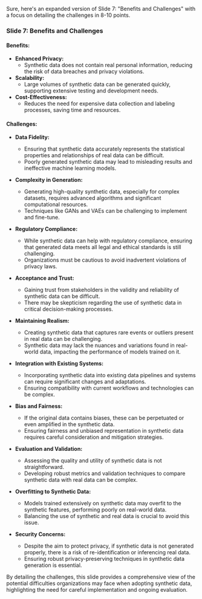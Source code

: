 Sure, here's an expanded version of Slide 7: "Benefits and Challenges" with a focus on detailing the challenges in 8-10 points.

### Slide 7: Benefits and Challenges

#### Benefits:
- **Enhanced Privacy:**
  - Synthetic data does not contain real personal information, reducing the risk of data breaches and privacy violations.
- **Scalability:**
  - Large volumes of synthetic data can be generated quickly, supporting extensive testing and development needs.
- **Cost-Effectiveness:**
  - Reduces the need for expensive data collection and labeling processes, saving time and resources.

#### Challenges:
- **Data Fidelity:**
  - Ensuring that synthetic data accurately represents the statistical properties and relationships of real data can be difficult.
  - Poorly generated synthetic data may lead to misleading results and ineffective machine learning models.

- **Complexity in Generation:**
  - Generating high-quality synthetic data, especially for complex datasets, requires advanced algorithms and significant computational resources.
  - Techniques like GANs and VAEs can be challenging to implement and fine-tune.

- **Regulatory Compliance:**
  - While synthetic data can help with regulatory compliance, ensuring that generated data meets all legal and ethical standards is still challenging.
  - Organizations must be cautious to avoid inadvertent violations of privacy laws.

- **Acceptance and Trust:**
  - Gaining trust from stakeholders in the validity and reliability of synthetic data can be difficult.
  - There may be skepticism regarding the use of synthetic data in critical decision-making processes.

- **Maintaining Realism:**
  - Creating synthetic data that captures rare events or outliers present in real data can be challenging.
  - Synthetic data may lack the nuances and variations found in real-world data, impacting the performance of models trained on it.

- **Integration with Existing Systems:**
  - Incorporating synthetic data into existing data pipelines and systems can require significant changes and adaptations.
  - Ensuring compatibility with current workflows and technologies can be complex.

- **Bias and Fairness:**
  - If the original data contains biases, these can be perpetuated or even amplified in the synthetic data.
  - Ensuring fairness and unbiased representation in synthetic data requires careful consideration and mitigation strategies.

- **Evaluation and Validation:**
  - Assessing the quality and utility of synthetic data is not straightforward.
  - Developing robust metrics and validation techniques to compare synthetic data with real data can be complex.

- **Overfitting to Synthetic Data:**
  - Models trained extensively on synthetic data may overfit to the synthetic features, performing poorly on real-world data.
  - Balancing the use of synthetic and real data is crucial to avoid this issue.

- **Security Concerns:**
  - Despite the aim to protect privacy, if synthetic data is not generated properly, there is a risk of re-identification or inferencing real data.
  - Ensuring robust privacy-preserving techniques in synthetic data generation is essential.

By detailing the challenges, this slide provides a comprehensive view of the potential difficulties organizations may face when adopting synthetic data, highlighting the need for careful implementation and ongoing evaluation.

